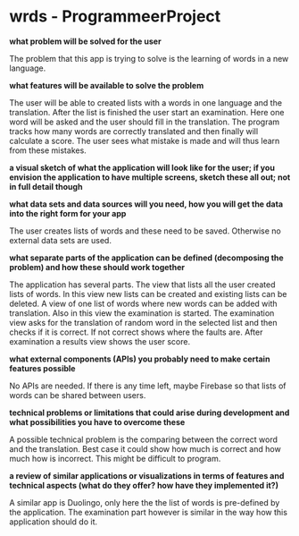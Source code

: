 # wrds - ProgrammeerProject

**what problem will be solved for the user**

The problem that this app is trying to solve is the learning of words in a new language.

**what features will be available to solve the problem**

The user will be able to created lists with a words in one language and the translation. After the list is finished the user start an examination. Here one word will be asked and the user should fill in the translation. The program tracks how many words are correctly translated and then finally will calculate a score. The user sees what mistake is made and will thus learn from these mistakes.

**a visual sketch of what the application will look like for the user; if you envision the application to have multiple screens, sketch these all out; not in full detail though**

**what data sets and data sources will you need, how you will get the data into the right form for your app**

The user creates lists of words and these need to be saved. Otherwise no external data sets are used.

**what separate parts of the application can be defined (decomposing the problem) and how these should work together**

The application has several parts. The view that lists all the user created lists of words. In this view new lists can be created and existing lists can be deleted. A view of one list of words where new words can be added with translation. Also in this view the examination is started. The examination view asks for the translation of random word in the selected list and then checks if it is correct. If not correct shows where the faults are. After examination a results view shows the user score.   

**what external components (APIs) you probably need to make certain features possible**

No APIs are needed. If there is any time left, maybe Firebase so that lists of words can be shared between users.

**technical problems or limitations that could arise during development and what possibilities you have to overcome these**

A possible technical problem is the comparing between the correct word and the translation. Best case it could show how much is correct and how much how is incorrect. This might be difficult to program.

**a review of similar applications or visualizations in terms of features and technical aspects (what do they offer? how have they implemented it?)**

A similar app is Duolingo, only here the the list of words is pre-defined by the application. The examination part however is similar in the way how this application should do it.
